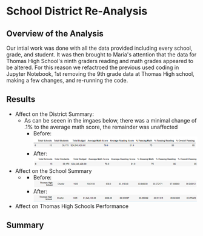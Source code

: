 # School District Re-Analysis
## Overview of the Analysis
Our intial work was done with all the data provided including every school, grade, and student. It was then brought to Maria's attention that the data for Thomas High School's ninth graders reading and math grades appeared to be altered. For this reason we refactroed the previous used coding in Jupyter Notebook, 1st removing the 9th grade data at Thomas High school, making a few changes, and re-running the code. 
## Results
- Affect on the District Summary:
  - As can be seeen in the imgaes below, there was a minimal change of .1% to the average math score, the remainder was unaffected
    - Before:
    ![Previous Summary](https://github.com/aikopsidas/School_District_Analysis/blob/0b72deb7f8b099e3e8cb253db07235587b89b1a5/Resources/old_district_summary.PNG)
    - After:
    ![Updated Summary](https://github.com/aikopsidas/School_District_Analysis/blob/e3a0030118447a9551122aebd6c550c208855398/Resources/new_district_summary.PNG)
- Affect on the School Summary
  - - Before:
    ![Previous Summary](https://github.com/aikopsidas/School_District_Analysis/blob/0b72deb7f8b099e3e8cb253db07235587b89b1a5/Resources/old_school_summary.PNG)
    - After:
    ![Updated Summary](https://github.com/aikopsidas/School_District_Analysis/blob/e3a0030118447a9551122aebd6c550c208855398/Resources/new_school_summary.PNG)
- Affect on Thomas High Schools Performance 
## Summary

